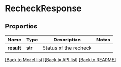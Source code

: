 # RecheckResponse

## Properties
Name | Type | Description | Notes
------------ | ------------- | ------------- | -------------
**result** | **str** | Status of the recheck |


[[Back to Model list]](../README.md#documentation-for-models) [[Back to API list]](../README.md#documentation-for-api-endpoints) [[Back to README]](../README.md)



